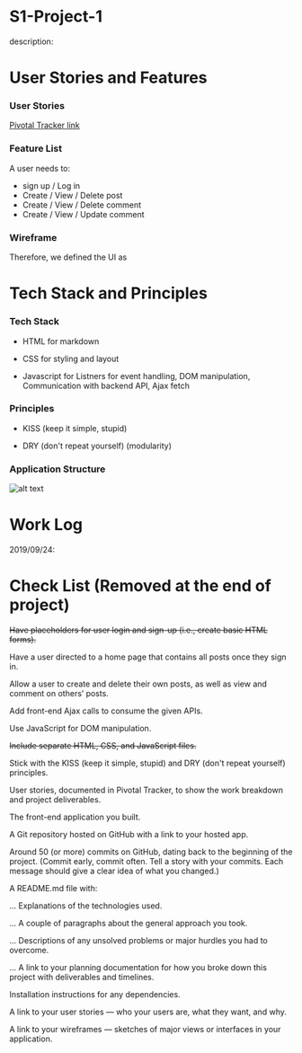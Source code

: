 # S1-Project-1
description: 

# User Stories and Features 
### User Stories

[Pivotal Tracker link](https://www.pivotaltracker.com/n/projects/2400279)

### Feature List

A user needs to:
- sign up / Log in
- Create / View / Delete post
- Create / View / Delete comment 
- Create / View / Update comment

### Wireframe
Therefore, we defined the UI as


# Tech Stack and Principles

### Tech Stack

- HTML for markdown

- CSS for styling and layout

- Javascript for Listners for event handling, DOM manipulation, Communication with backend API, Ajax fetch

### Principles

- KISS (keep it simple, stupid)

- DRY (don't repeat yourself) (modularity)

### Application Structure
![alt text][app_structure]


# Work Log
2019/09/24:

# Check List (Removed at the end of project)

~~Have placeholders for user login and sign-up (i.e., create basic HTML forms).~~

Have a user directed to a home page that contains all posts once they sign in.

Allow a user to create and delete their own posts, as well as view and comment on others’ posts.

Add front-end Ajax calls to consume the given APIs.

Use JavaScript for DOM manipulation.

~~Include separate HTML, CSS, and JavaScript files.~~

Stick with the KISS (keep it simple, stupid) and DRY (don't repeat yourself) principles.

User stories, documented in Pivotal Tracker, to show the work breakdown and project deliverables.

The front-end application you built.

A Git repository hosted on GitHub with a link to your hosted app.

Around 50 (or more) commits on GitHub, dating back to the beginning of the project. (Commit early, commit often. Tell a story with your commits. Each message should give a clear idea of what you changed.)

A README.md file with:

... Explanations of the technologies used.

... A couple of paragraphs about the general approach you took.

... Descriptions of any unsolved problems or major hurdles you had to overcome.

... A link to your planning documentation for how you broke down this project with deliverables and timelines.

Installation instructions for any dependencies.

A link to your user stories — who your users are, what they want, and why.

A link to your wireframes — sketches of major views or interfaces in your application.

[app_structure]: https://github.com/BenjaminKarasik28/S1-Project-1/blob/qc/image/app_structure.png "app structure"
